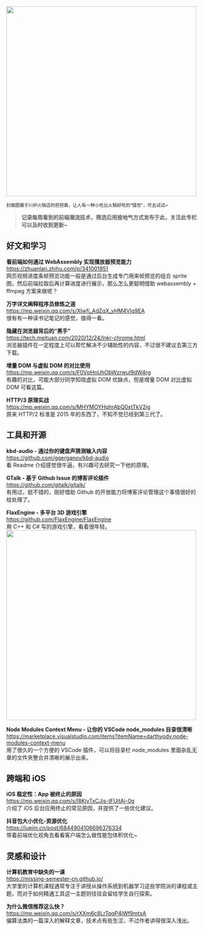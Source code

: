 <img src=https://gw.alipayobjects.com/zos/k/27/4fkfwX.jpeg width=500/>  

<small>封面图摄于川炉火锅店的担担面，让人有一种小吃比火锅好吃的“错觉”，可去试试~</small>  

> **记录每周看到的前端潮流技术，筛选后用接地气方式发布于此，关注此专栏可以及时收到更新~**  

## 好文和学习

**看前端如何通过 WebAssembly 实现播放器预览能力**  
<https://zhuanlan.zhihu.com/p/341001951>  
网页视频进度条帧预览功能一般是通过后台生成专门用来帧预览的组合 sprite 图，然后前端拉取后再计算进度进行展示，那么怎么更聪明借助 webassembly + ffmpeg 方案来做呢？

**万字详文阐释程序员修炼之道**  
<https://mp.weixin.qq.com/s/XIwfj_AdZqX_vHM4VIq9EA>  
很有有一种读书记笔记的感觉，值得一看。

**隐藏在浏览器背后的“黑手”**  
<https://tech.meituan.com/2020/12/24/lnkr-chrome.html>  
浏览器插件在一定程度上可以帮忙解决不少辅助性的内容，不过很不建议去第三方下载。

**增量 DOM 与虚拟 DOM 的对比使用**  
<https://mp.weixin.qq.com/s/F0VpHnUhObWzrwul9dW4rg>  
有趣的对比，可能大部分同学知晓虚拟 DOM 优缺点，但是增量 DOM 对比虚拟 DOM 可看这篇。

**HTTP/3 原理实战**  
<https://mp.weixin.qq.com/s/MHYMOYHqhrAbQ0xtTkV2ig>  
原来 HTTP/2 标准是 2015 年的东西了，不知不觉已经到第三代了。

## 工具和开源

**kbd-audio - 通过你的键盘声猜测输入内容**  
<https://github.com/ggerganov/kbd-audio>  
看 Readme 介绍感觉很牛逼，有兴趣可去研究一下他的原理。

**GTalk - 基于 Github Issue 的博客评论插件**  
<https://github.com/gitalk/gitalk/>  
有用过，挺不错的，刚好借助 Github 的开放能力将博客评论管理这个事情很好的给处理了。

**FlaxEngine - 多平台 3D 游戏引擎**  
<https://github.com/FlaxEngine/FlaxEngine>  
用 C++ 和 C# 写的游戏引擎，看着很年轻。  
<img src=https://gw.alipayobjects.com/zos/k/t0/gYNVuz.jpg width=500/>  

**Node Modules Context Menu - 让你的 VSCode node_modules 目录很清晰**  
<https://marketplace.visualstudio.com/items?itemName=darthyody.node-modules-context-menu>  
用了很久的一个方便的 VSCode 插件，可以将目录栏 node_modules 里面杂乱无章的文件夹整合并清晰的展示出来。

## 跨端和 iOS

**iOS 稳定性：App 被终止的原因**  
<https://mp.weixin.qq.com/s/l8KjyTxCJis-tFUitAj-0g>  
介绍了 iOS 后台应用终止的常见原因，并提供了一些优化建议。

**抖音包大小优化-资源优化**  
<https://juejin.cn/post/6844904106696376334>  
带着前端优化视角去看看客户端怎么做性能包体积优化~

## 灵感和设计

**计算机教育中缺失的一课**  
<https://missing-semester-cn.github.io/>  
大学里的计算机课程通常专注于讲授从操作系统到机器学习这些学院派的课程或主题，而对于如何精通工具这一主题则往往会留给学生自行探索。

**为什么微信推荐这么快？**  
<https://mp.weixin.qq.com/s/rXXm6c8LrTqqP4iWf9mtxA>  
偏算法类的一篇深入的解释文章，技术点有些生涩，不过作者讲得很深入浅出。
